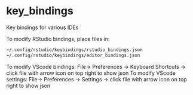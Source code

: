 # key_bindings
Key bindings for various IDEs

To modify RStudio bindings, place files in: 

```bash
~/.config/rstudio/keybindings/rstudio_bindings.json
~/.config/rstudio/keybindings/editor_bindings.json
```
To modify VScode bindings: File-> Preferences -> Keyboard Shortcuts -> click file with arrow icon on top right to show json
To modify VScode settings: File-> Preferences -> Settings -> click file with arrow icon on top right to show json
